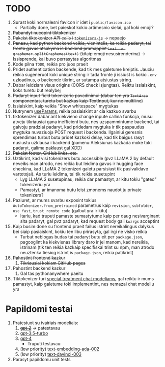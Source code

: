 # TODO

1. Surast koki normalesni favicon ir idet i `public/favicon.ico`
    - Partially done, bet paieskot kokio artimesnio sielai, gal koki emoji?
1. ~~Pabandyt nucopint tiktokenizer~~
1. ~~Pakeist tiktokenizer API calls i `tokenizers-js`~~ -> nepaejo
1. ~~Panasu, kad python backend veikia, vienintelis, ka reikia padaryt, tai fronte gavus atsakyma is backend pramappint `text -> graphemer.splitGraphemes(text)` (kitaip emoji nesusirenderina)~~ -> Issisprende, kai buvo perrasytas algoritmas
1. Kode pilna `TODO`, reikia pro juos praeit
1. Pridet authentication backende, kad tik mes galetume kreiptis. Jauciu reikia sugeneruot koki unique string ir tada fronte ji issiust is kokio `.env` uzloadinus, o backende tikrint, ar sutampa atsiustas string.
1. Dabar leidziam visus origins (CORS check isjungtas). Reiktu issiaiskint, koks turetu but realybej
1. ~~Padaryt input field tokenizerio pavadinimui (dabar ten yra `TextArea` componentas, turetu but kazkas kaip TextInput, kur ne multiline)~~
1. Issiaiskint, kaip veikia "Show whitespace" mygtukas
1. Nutrynem [useParams](https://github.com/dqbd/tiktokenizer/blob/bd217ec7e019762070d9f388693b946c0f74dc01/src/pages/index.tsx#L69), reikia pasiaiskint ar cia kazkuo svarbu
1. tiktokenizer dabar ant kiekvieno change inpute callina funkcija, musu atveju tikriausiai gana inefficient butu, nes uzspammintume backend, tai galvoju pradziai padaryt, kad pridedam mygtuka ir tik paspaudus mygtuka nuvaziuoja POST request i backenda. Ilgainiui geresnis sprendimas turbut butu pridet kazkoki delay, kad tik baigus rasyt nusiustu uzklausa i backend (pamenu Aleksiunas kazkada moke toki padaryt, galima paklaust gal XDD)
1. ~~Pakeist footer, GitHub links, etc.~~
1. Uztikrint, kad visi tokenizers butu accessible (pvz LLaMA 2 by default neveiks man atrodo, nes reikia but leidima gavus ir hugging face checkina, kad LLaMA 2 tokenizeri galetu parsisiust tik pasivalidave vartotojai). As turiu leidima, tai tik reikia susetupint
    - Lyg LLaMA 2 susetupinau, reikia dar pamastyt, ar kitu tokiu "gated" tokenizeriu yra
    - Pamastyt, ar imanoma butu leist zmonems naudot ju private tokenizers?
1. Paziuret, ar mums svarbu exposint tokius `AutoTokenizer.from_pretrained` parametrus kaip `revision`, `subfolder`, `use_fast`, `trust_remote_code` (galbut yra ir kitu)
    - Itariu, kad truputi pamaste sumastytume kaip per daug nesivarginant sita padaryt, gal pvz padaryt, kad request body gali `kwargs` acceptint
1. Kaip busim done su frontend praeit failus istrint nereikalingus dalykus bei siaip pasiaiskint, kokiu ten libu prirasyta, gal irgi ne visko reikia
    - Turbut neblogas budas tai padaryt butu eit per `package.json`, pagooglint ka kiekvienas library daro ir jei manom, kad nereikia, istrinam (tik ten reikia kazkaip specifiskai trint su npm, man atrodo neuztenka tiesiog istrint is `package.json`, reikia patikrint)
1. ~~Pahostint frontend kazkur~~
    1. ~~Tikriausiai kokiam GitHub pages~~
1. Pahostint backend kazkur
    1. Gal tas pythonanywhere paeitu
1. Tiktokenizer turi [special treatment chat modeliams](https://github.com/dqbd/tiktokenizer/blob/bd217ec7e019762070d9f388693b946c0f74dc01/src/pages/index.tsx#L55), gal reiktu ir mums pamastyt, kaip galetume toki implementint, nes nemazai chat modeliu yra



# Papildomi testai

1. Pratestuot su ivairiais modeliais:
    1. ~~[gpt-2](openai-community/gpt2)~~ -> patestavau
    1. [gpt-3.5-turbo](https://huggingface.co/Xenova/gpt-3.5-turbo)
    1. [gpt-4](https://huggingface.co/Xenova/gpt-4)
        - Truputi testavau
    1. (low priority) [text-embedding-ada-002](https://huggingface.co/Xenova/text-embedding-ada-002)
    1. (low priority) [text-davinci-003](https://huggingface.co/Xenova/text-davinci-003)
1. Parasyt papildomu unit tests
